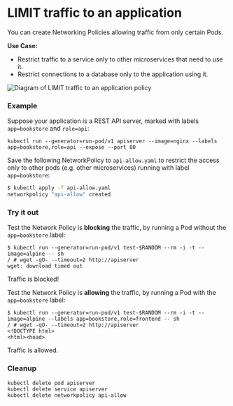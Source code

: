 # LIMIT traffic to an application

You can create Networking Policies allowing traffic from only
certain Pods.

**Use Case:**
- Restrict traffic to a service only to other microservices that need
  to use it.
- Restrict connections to a database only to the application using it.

![Diagram of LIMIT traffic to an application policy](img/2.gif)

### Example

Suppose your application is a REST API server, marked with labels `app=bookstore` and `role=api`:

    kubectl run --generator=run-pod/v1 apiserver --image=nginx --labels app=bookstore,role=api --expose --port 80

Save the following NetworkPolicy to `api-allow.yaml` to restrict the access
only to other pods (e.g. other microservices) running with label `app=bookstore`:


```sh
$ kubectl apply -f api-allow.yaml
networkpolicy "api-allow" created
```

### Try it out

Test the Network Policy is **blocking** the traffic, by running a Pod without the `app=bookstore` label:

    $ kubectl run --generator=run-pod/v1 test-$RANDOM --rm -i -t --image=alpine -- sh
    / # wget -qO- --timeout=2 http://apiserver
    wget: download timed out

Traffic is blocked!

Test the Network Policy is **allowing** the traffic, by running a Pod with the `app=bookstore` label:

    $ kubectl run --generator=run-pod/v1 test-$RANDOM --rm -i -t --image=alpine --labels app=bookstore,role=frontend -- sh
    / # wget -qO- --timeout=2 http://apiserver
    <!DOCTYPE html>
    <html><head>

Traffic is allowed.

### Cleanup

```
kubectl delete pod apiserver
kubectl delete service apiserver
kubectl delete networkpolicy api-allow
```
